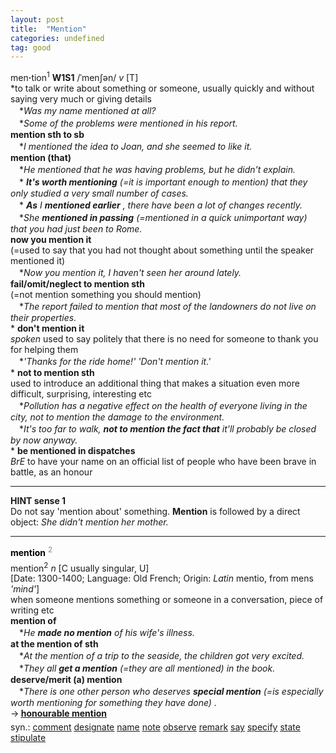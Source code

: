 ```yaml
---
layout: post
title:  "Mention"
categories: undefined
tag: good
---
```

<DIV style="MARGIN: 0px 0px 5px">men<B>·</B>tion<SUP>1</SUP> <B>W1S1</B> /ˈmenʃən/ <I>v</I> [T] <BR>*to talk or write about something or someone, usually quickly and without saying very much or giving details<BR>　*<I>Was my name mentioned at all?</I><BR>　*<I>Some of the problems were mentioned in his report.</I><BR><B>mention sth to sb</B><BR>　*<I>I mentioned the idea to Joan, and she seemed to like it.</I><BR><B>mention (that)</B><BR>　*<I>He mentioned that he was having problems, but he didn't explain.</I><BR>　*<I> <B>It's worth mentioning</B> (=it is important enough to mention) that they only studied a very small number of cases.</I><BR>　*<I> <B>As</B> I <B>mentioned earlier</B> , there have been a lot of changes recently.</I><BR>　*<I>She <B>mentioned in passing</B> (=mentioned in a quick unimportant way) that you had just been to Rome.</I><BR><B>now you mention it</B><BR>(=used to say that you had not thought about something until the speaker mentioned it)<BR>　*<I>Now you mention it, I haven't seen her around lately.</I><BR><B>fail/omit/neglect to mention sth</B><BR>(=not mention something you should mention)<BR>　*<I>The report failed to mention that most of the landowners do not live on their properties.</I><BR>* <B>don't mention it</B><BR><I>spoken</I> used to say politely that there is no need for someone to thank you for helping them<BR>　*<I>'Thanks for the ride home!' 'Don't mention it.'</I><BR>* <B>not to mention sth</B><BR>used to introduce an additional thing that makes a situation even more difficult, surprising, interesting etc<BR>　*<I>Pollution has a negative effect on the health of everyone living in the city, not to mention the damage to the environment.</I><BR>　*<I>It's too far to walk, <B>not to mention the fact that</B> it'll probably be closed by now anyway.</I><BR>* <B>be mentioned in dispatches</B><BR><I>BrE</I> to have your name on an official list of people who have been brave in battle, as an honour
<HR>
<B>HINT sense 1</B> <BR>Do not say 'mention about' something. <B>Mention</B> is followed by a direct object: <I>She didn't mention her mother.</I> 
<HR>
</DIV>
<DIV style="COLOR: #808080; MARGIN: 0px 0px 5px; LINE-HEIGHT: normal"><SPAN style="FONT-SIZE: 10.5pt; COLOR: #000000; LINE-HEIGHT: normal"><B>mention</B></SPAN> <SUP style="FONT-SIZE: 83%; LINE-HEIGHT: normal">2</SUP> </DIV>
<DIV style="MARGIN: 0px 0px 5px">mention<SUP>2</SUP> <I>n</I> [C usually singular, U] <BR>[Date: 1300-1400; Language: Old French; Origin: <I>Latin</I> mentio, from mens <I>'mind'</I>]<BR>when someone mentions something or someone in a conversation, piece of writing etc<BR><B>mention of</B><BR>　*<I>He <B>made no mention</B> of his wife's illness.</I><BR><B>at the mention of sth</B><BR>　*<I>At the mention of a trip to the seaside, the children got very excited.</I><BR>　*<I>They all <B>get a mention</B> (=they are all mentioned) in the book.</I><BR><B>deserve/merit (a) mention</B><BR>　*<I>There is one other person who deserves <B>special mention</B> (=is especially worth mentioning for something they have done) .</I><BR>→<B> <A href="{{ site.baseurl }}/honourable%20mention"><U>honourable mention</U></A></B></DIV>
<DIV style="MARGIN: 0px 0px 5px">
<DIV style="MARGIN: 4px 0px">syn.: <A href="{{ site.baseurl }}/comment"><U>comment</U></A> <A href="{{ site.baseurl }}/designate"><U>designate</U></A> <A href="{{ site.baseurl }}/name"><U>name</U></A> <A href="{{ site.baseurl }}/note"><U>note</U></A> <A href="{{ site.baseurl }}/observe"><U>observe</U></A> <A href="{{ site.baseurl }}/remark"><U>remark</U></A> <A href="{{ site.baseurl }}/say"><U>say</U></A> <A href="{{ site.baseurl }}/specify"><U>specify</U></A> <A href="{{ site.baseurl }}/state"><U>state</U></A> <A href="{{ site.baseurl }}/stipulate"><U>stipulate</U></A></DIV></DIV>
